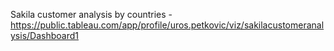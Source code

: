 Sakila customer analysis by countries - 
https://public.tableau.com/app/profile/uros.petkovic/viz/sakilacustomeranalysis/Dashboard1
